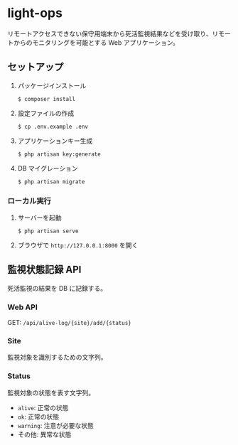 # light-ops

リモートアクセスできない保守用端末から死活監視結果などを受け取り、リモートからのモニタリングを可能とする Web アプリケーション。

## セットアップ

1. パッケージインストール
    ```
    $ composer install
    ```
1. 設定ファイルの作成
    ```
    $ cp .env.example .env
    ```
1. アプリケーションキー生成
    ```
    $ php artisan key:generate
    ```
1. DB マイグレーション
    ```
    $ php artisan migrate
    ```

### ローカル実行

1. サーバーを起動
    ```
    $ php artisan serve
    ```
2. ブラウザで `http://127.0.0.1:8000` を開く

## 監視状態記録 API

死活監視の結果を DB に記録する。

### Web API

GET: `/api/alive-log/{site}/add/{status}`

### Site

監視対象を識別するための文字列。

### Status

監視対象の状態を表す文字列。

-   `alive`: 正常の状態
-   `ok`: 正常の状態
-   `warning`: 注意が必要な状態
-   その他: 異常な状態

